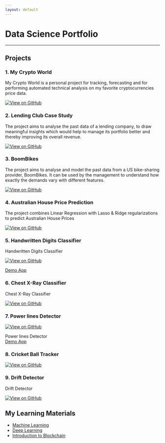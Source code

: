```yaml
---
layout: default
---
```


# Data Science Portfolio

---

## Projects

### 1. My Crypto World

My Crypto World is a personal project for tracking, forecasting and for performing automated technical analysis on my favorite cryptocurrencies price data.

[![View on GitHub](https://img.shields.io/badge/GitHub-View_on_GitHub-blue?logo=GitHub)](https://github.com/krishnajiraoh/my-crypto-world)

### 2. Lending Club Case Study

The project aims to analyse the past data of a lending company, to draw meaningful insights which would help to manage its portfolio better and thereby improving its overall revenue.

[![View on GitHub](https://img.shields.io/badge/GitHub-View_on_GitHub-blue?logo=GitHub)](https://github.com/krishnajiraoh/upGrad_lending_club_case_study)

### 3. BoomBikes

The project aims to analyse and model the past data from a US bike-sharing provider, BoomBikes. It can be used by the management to understand how exactly the demands vary with different features.

[![View on GitHub](https://img.shields.io/badge/GitHub-View_on_GitHub-blue?logo=GitHub)](https://github.com/krishnajiraoh/upGrad_linear_regression_assignment)

### 4. Australian House Price Prediction
The project combines Linear Regression with Lasso & Ridge regularizations to predict Australian House Prices

[![View on GitHub](https://img.shields.io/badge/GitHub-View_on_GitHub-blue?logo=GitHub)](https://github.com/krishnajiraoh/upGrad_telecom_churn_case_study_group)

### 5. Handwritten Digits Classifier

Handwritten Digits Classifier

[![View on GitHub](https://img.shields.io/badge/GitHub-View_on_GitHub-blue?logo=GitHub)](https://github.com/krishnajiraoh/handwritten-digits-classifier)

[Demo App](https://krishnajiraoh-handwritten-digits-classifier-classifier-d4jj3c.streamlit.app/)

### 6. Chest X-Ray Classifier

Chest X-Ray Classifier

[![View on GitHub](https://img.shields.io/badge/GitHub-View_on_GitHub-blue?logo=GitHub)](https://github.com/krishnajiraoh/cxr-classification)

<!-- [![Demo App]()]()  -->

### 7. Power lines Detector
[![View on GitHub](https://img.shields.io/badge/GitHub-View_on_GitHub-blue?logo=GitHub)](https://github.com/krishnajiraoh/powerlines-detector)

Power lines Detector <br>
[Demo App](https://krishnajiraoh-powerlines-detector-powerlinedetector-mj2h4k.streamlit.app/)

### 8. Cricket Ball Tracker
[![View on GitHub](https://img.shields.io/badge/GitHub-View_on_GitHub-blue?logo=GitHub)](https://github.com/krishnajiraoh/cricket-ball-tracker)

<!-- [![Demo App]()]() -->

### 9. Drift Detector

Drift Detector

[![View on GitHub](https://img.shields.io/badge/GitHub-View_on_GitHub-blue?logo=GitHub)](https://github.com/krishnajiraoh/drift-detection)

<!-- [![Demo App]()]() -->

## My Learning Materials

- [Machine Learning](https://github.com/krishnajiraoh/machine-learning)
- [Deep Learning](https://github.com/krishnajiraoh/deep-learning)
- [Introduction to Blockchain](https://github.com/krishnajiraoh/blockchain)

